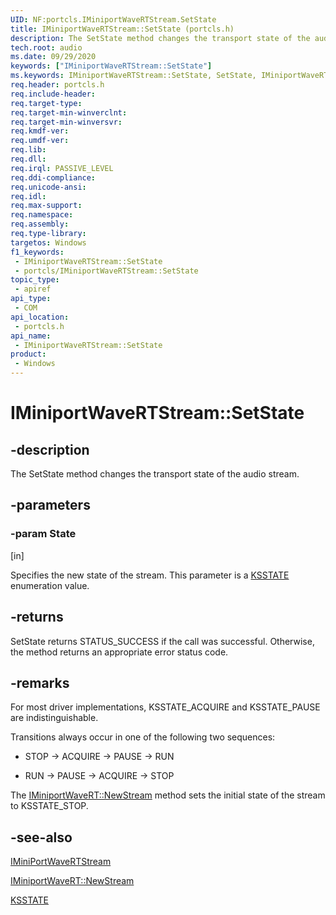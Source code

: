 ```yaml
---
UID: NF:portcls.IMiniportWaveRTStream.SetState
title: IMiniportWaveRTStream::SetState (portcls.h)
description: The SetState method changes the transport state of the audio stream.
tech.root: audio
ms.date: 09/29/2020
keywords: ["IMiniportWaveRTStream::SetState"]
ms.keywords: IMiniportWaveRTStream::SetState, SetState, IMiniportWaveRTStream.SetState, IMiniportWaveRTStream::SetState, IMiniportWaveRTStream.SetState
req.header: portcls.h
req.include-header: 
req.target-type: 
req.target-min-winverclnt: 
req.target-min-winversvr: 
req.kmdf-ver: 
req.umdf-ver: 
req.lib: 
req.dll: 
req.irql: PASSIVE_LEVEL
req.ddi-compliance: 
req.unicode-ansi: 
req.idl: 
req.max-support: 
req.namespace: 
req.assembly: 
req.type-library: 
targetos: Windows
f1_keywords:
 - IMiniportWaveRTStream::SetState
 - portcls/IMiniportWaveRTStream::SetState
topic_type:
 - apiref
api_type:
 - COM
api_location:
 - portcls.h
api_name:
 - IMiniportWaveRTStream::SetState
product:
 - Windows
---
```


# IMiniportWaveRTStream::SetState


## -description

The SetState method changes the transport state of the audio stream.

## -parameters

### -param State

[in]

Specifies the new state of the stream. This parameter is a [KSSTATE](../ks/ne-ks-ksstate.md) enumeration value.

## -returns

SetState returns STATUS_SUCCESS if the call was successful. Otherwise, the method returns an appropriate error status code.

## -remarks

For most driver implementations, KSSTATE_ACQUIRE and KSSTATE_PAUSE are indistinguishable.

Transitions always occur in one of the following two sequences:

- STOP → ACQUIRE → PAUSE → RUN

- RUN → PAUSE → ACQUIRE → STOP

The [IMiniportWaveRT::NewStream](nf-portcls-iminiportwavert-newstream.md) method sets the initial state of the stream to KSSTATE_STOP.

## -see-also

[IMiniPortWaveRTStream](nn-portcls-iminiportwavertstream.md)

[IMiniportWaveRT::NewStream](nf-portcls-iminiportwavert-newstream.md)

[KSSTATE](../ks/ne-ks-ksstate.md)


